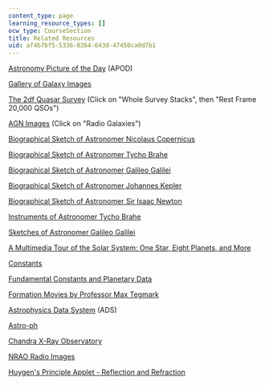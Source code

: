 ```yaml
---
content_type: page
learning_resource_types: []
ocw_type: CourseSection
title: Related Resources
uid: af4b7bf5-5336-0264-643d-47450ca0d7b1
---
```


[Astronomy Picture of the Day](http://antwrp.gsfc.nasa.gov/apod/astropix.html) (APOD)

[Gallery of Galaxy Images](http://www.noao.edu/outreach/aop/observers/galaxy.html)

[The 2df Quasar Survey](http://www.2dfquasar.org/results.html) (Click on "Whole Survey Stacks", then "Rest Frame 20,000 QSOs")

[AGN Images](https://heasarc.gsfc.nasa.gov/docs/cgro/images/epo/gallery/agns/) (Click on "Radio Galaxies")

[Biographical Sketch of Astronomer Nicolaus Copernicus](http://www.phy.hr/~dpaar/fizicari/xcopern.html)

[Biographical Sketch of Astronomer Tycho Brahe](http://es.rice.edu/ES/humsoc/Galileo/People/tycho_brahe.html)

[Biographical Sketch of Astronomer Galileo Galilei](http://galileo.imss.firenze.it/)

[Biographical Sketch of Astronomer Johannes Kepler](http://www.phy.hr/~dpaar/fizicari/xkepler.html)

[Biographical Sketch of Astronomer Sir Isaac Newton](http://www.phy.hr/~dpaar/fizicari/xnewton.html)

[Instruments of Astronomer Tycho Brahe](http://www.juliantrubin.com/bigten/tycho_brahe.html)

[Sketches of Astronomer Galileo Galilei](http://www.pd.astro.it/)

[A Multimedia Tour of the Solar System: One Star, Eight Planets, and More](http://nineplanets.org/)

[Constants](http://www.chemie.fu-berlin.de/chemistry/general/constants_en.html)

[Fundamental Constants and Planetary Data](http://www.astro.wisc.edu/~dolan/constants.html)

[Formation Movies by Professor Max Tegmark](http://en.wikipedia.org/wiki/Stuart_Hameroff)

[Astrophysics Data System](http://adsabs.harvard.edu/abstract_service.html) (ADS)

[Astro-ph](http://arxiv.org/list/astro-ph/recent)

[Chandra X-Ray Observatory](http://chandra.harvard.edu/photo/)

[NRAO Radio Images](http://www.cv.nrao.edu/%7Eabridle/images.htm)

[Huygen's Principle Applet - Reflection and Refraction](https://www.walter-fendt.de/html5/phen/refractionhuygens_en.htm)